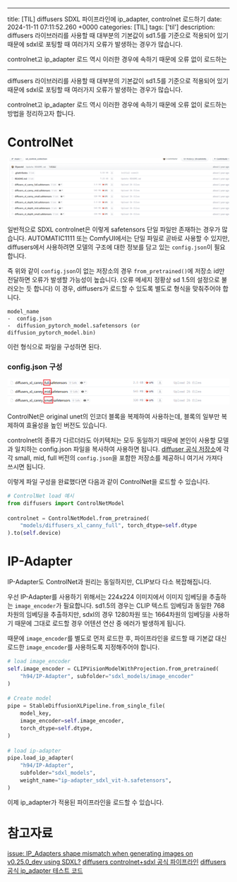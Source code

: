 

---
title: [TIL] diffusers SDXL 파이프라인에 ip_adapter, controlnet 로드하기
date: 2024-11-11 07:11:52.260 +0000
categories: [TIL]
tags: ['til']
description: diffusers 라이브러리를 사용할 때 대부분의 기본값이 sd1.5를 기준으로 적용되어 있기 때문에 sdxl로 포팅할 때 여러가지 오류가 발생하는 경우가 많습니다.

controlnet고 ip_adapter 로드 역시 이러한 경우에 속하기 때문에 오류 없이 로드하는 


---

diffusers 라이브러리를 사용할 때 대부분의 기본값이 sd1.5를 기준으로 적용되어 있기 때문에 sdxl로 포팅할 때 여러가지 오류가 발생하는 경우가 많습니다.

controlnet고 ip_adapter 로드 역시 이러한 경우에 속하기 때문에 오류 없이 로드하는 방법을 정리하고자 합니다.

# ControlNet

![img](/assets/posts/2024-11-11-til-diffusers-sdxl-파이프라인에-ip_adapter-controlnet-로드하기/img0.png)

일반적으로 SDXL controlnet은 이렇게 safetensors 단일 파일만 존재하는 경우가 많습니다.
AUTOMATIC1111 또는 ComfyUI에서는 단일 파일로 곧바로 사용할 수 있지만, diffusers에서 사용하려면 모델의 구조에 대한 정보를 담고 있는 `config.json`이 필요합니다.

즉 위와 같이 `config.json`이 없는 저장소의 경우 `from_pretrained()`에 저장소 id만 전달하면 오류가 발생할 가능성이 높습니다. (오류 메세지 정황상 sd 1.5의 설정으로 불러오는 듯 합니다)
이 경우, diffusers가 로드할 수 있도록 별도로 형식을 맞춰주어야 합니다.

```
model_name
-  config.json
-  diffusion_pytorch_model.safetensors (or diffusion_pytorch_model.bin)
```

이런 형식으로 파일을 구성하면 된다.

### config.json 구성
![img](/assets/posts/2024-11-11-til-diffusers-sdxl-파이프라인에-ip_adapter-controlnet-로드하기/img1.png)

ControlNet은 original unet의 인코더 블록을 복제하여 사용하는데, 블록의 일부만 복제하여 효율성을 높인 버전도 있습니다.

controlnet의 종류가 다르더라도 아키텍처는 모두 동일하기 때문에 본인이 사용할 모델과 일치하는 config.json 파일을 복사하여 사용하면 됩니다.
[diffuser 공식 저장소](https://huggingface.co/collections/diffusers/sdxl-controlnets-64f9c35846f3f06f5abe351f)에 각각 small, mid, full 버전의 `config.json`을 포함한 저장소를 제공하니 여기서 가져다 쓰시면 됩니다.

이렇게 파일 구성을 완료했다면 다음과 같이 ControlNet을 로드할 수 있습니다.
```python
# ControlNet load 예시
from diffusers import ControlNetModel

controlnet = ControlNetModel.from_pretrained(
	"models/diffusers_xl_canny_full", torch_dtype=self.dtype
).to(self.device)
```

# IP-Adapter
IP-Adapter도 ControlNet과 원리는 동일하지만, CLIP보다 다소 복잡해집니다.

우선 IP-Adapter를 사용하기 위해서는 224x224 이미지에서 이미지 임베딩을 추출하는 `image_encoder`가 필요합니다. sd1.5의 경우는 CLIP 텍스트 임베딩과 동일한 768차원의 임베딩을 추출하지만, sdxl의 경우 1280차원 또는 1664차원의 임베딩을 사용하기 때문에 그대로 로드할 경우 어텐션 연산 중 에러가 발생하게 됩니다.

때문에 `image_encoder`를 별도로 먼저 로드한 후, 파이프라인을 로드할 때 기본값 대신 로드한 `image_encoder`를 사용하도록 지정해주어야 합니다.

```python
# load image_encoder
self.image_encoder = CLIPVisionModelWithProjection.from_pretrained(
	"h94/IP-Adapter", subfolder="sdxl_models/image_encoder"
)

# Create model
pipe = StableDiffusionXLPipeline.from_single_file(
	model_key,
    image_encoder=self.image_encoder,
    torch_dtype=self.dtype,
)

# load ip-adapter
pipe.load_ip_adapter(
	"h94/IP-Adapter",
    subfolder="sdxl_models",
    weight_name="ip-adapter_sdxl_vit-h.safetensors",
)
```

이제 ip_adapter가 적용된 파이프라인을 로드할 수 있습니다.

# 참고자료
[issue: IP_Adapters shape mismatch when generating images on v0.25.0_dev using SDXL?](https://github.com/huggingface/diffusers/issues/6162)
[diffusers controlnet+sdxl  공식 파이프라인](https://github.com/huggingface/diffusers/blob/main/src/diffusers/pipelines/controlnet/pipeline_controlnet_sd_xl.py)
[diffusers 공식 ip_adapter 테스트 코드](https://github.dev/huggingface/diffusers/blob/main/src/diffusers/pipelines/stable_diffusion_xl/pipeline_stable_diffusion_xl.py)

        